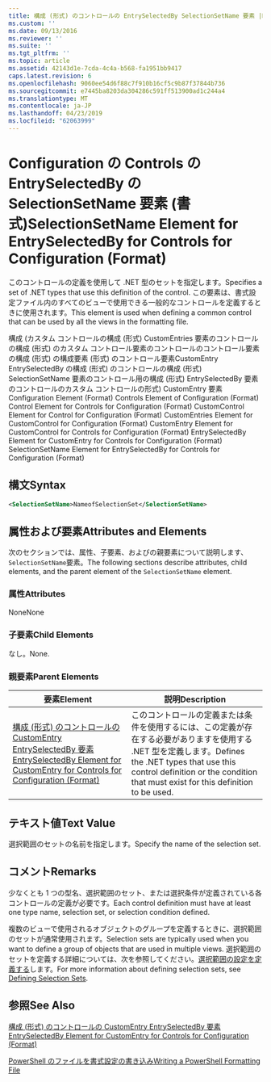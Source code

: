 ```yaml
---
title: 構成 (形式) のコントロールの EntrySelectedBy SelectionSetName 要素 |Microsoft Docs
ms.custom: ''
ms.date: 09/13/2016
ms.reviewer: ''
ms.suite: ''
ms.tgt_pltfrm: ''
ms.topic: article
ms.assetid: 42143d1e-7cda-4c4a-b568-fa1951bb9417
caps.latest.revision: 6
ms.openlocfilehash: 9060ee54d6f88c7f910b16cf5c9b87f37844b736
ms.sourcegitcommit: e7445ba8203da304286c591ff513900ad1c244a4
ms.translationtype: MT
ms.contentlocale: ja-JP
ms.lasthandoff: 04/23/2019
ms.locfileid: "62063999"
---
```

# <a name="selectionsetname-element-for-entryselectedby-for-controls-for-configuration-format"></a><span data-ttu-id="05fc9-102">Configuration の Controls の EntrySelectedBy の SelectionSetName 要素 (書式)</span><span class="sxs-lookup"><span data-stu-id="05fc9-102">SelectionSetName Element for EntrySelectedBy for Controls for Configuration (Format)</span></span>

<span data-ttu-id="05fc9-103">このコントロールの定義を使用して .NET 型のセットを指定します。</span><span class="sxs-lookup"><span data-stu-id="05fc9-103">Specifies a set of .NET types that use this definition of the control.</span></span> <span data-ttu-id="05fc9-104">この要素は、書式設定ファイル内のすべてのビューで使用できる一般的なコントロールを定義するときに使用されます。</span><span class="sxs-lookup"><span data-stu-id="05fc9-104">This element is used when defining a common control that can be used by all the views in the formatting file.</span></span>

<span data-ttu-id="05fc9-105">構成 (カスタム コントロールの構成 (形式) CustomEntries 要素のコントロールの構成 (形式) のカスタム コントロール要素のコントロールのコントロール要素の構成 (形式) の構成要素 (形式) のコントロール要素CustomEntry EntrySelectedBy の構成 (形式) のコントロールの構成 (形式) SelectionSetName 要素のコントロール用の構成 (形式) EntrySelectedBy 要素のコントロールのカスタム コントロールの形式) CustomEntry 要素</span><span class="sxs-lookup"><span data-stu-id="05fc9-105">Configuration Element (Format) Controls Element of Configuration (Format) Control Element for Controls for Configuration (Format) CustomControl Element for Control for Configuration (Format) CustomEntries Element for CustomControl for Configuration (Format) CustomEntry Element for CustomControl for Controls for Configuration (Format) EntrySelectedBy Element for CustomEntry for Controls for Configuration (Format) SelectionSetName Element for EntrySelectedBy for Controls for Configuration (Format)</span></span>

## <a name="syntax"></a><span data-ttu-id="05fc9-106">構文</span><span class="sxs-lookup"><span data-stu-id="05fc9-106">Syntax</span></span>

```xml
<SelectionSetName>NameofSelectionSet</SelectionSetName>

```

## <a name="attributes-and-elements"></a><span data-ttu-id="05fc9-107">属性および要素</span><span class="sxs-lookup"><span data-stu-id="05fc9-107">Attributes and Elements</span></span>

<span data-ttu-id="05fc9-108">次のセクションでは、属性、子要素、およびの親要素について説明します、`SelectionSetName`要素。</span><span class="sxs-lookup"><span data-stu-id="05fc9-108">The following sections describe attributes, child elements, and the parent element of the `SelectionSetName` element.</span></span>

### <a name="attributes"></a><span data-ttu-id="05fc9-109">属性</span><span class="sxs-lookup"><span data-stu-id="05fc9-109">Attributes</span></span>

<span data-ttu-id="05fc9-110">None</span><span class="sxs-lookup"><span data-stu-id="05fc9-110">None</span></span>

### <a name="child-elements"></a><span data-ttu-id="05fc9-111">子要素</span><span class="sxs-lookup"><span data-stu-id="05fc9-111">Child Elements</span></span>

<span data-ttu-id="05fc9-112">なし。</span><span class="sxs-lookup"><span data-stu-id="05fc9-112">None.</span></span>

### <a name="parent-elements"></a><span data-ttu-id="05fc9-113">親要素</span><span class="sxs-lookup"><span data-stu-id="05fc9-113">Parent Elements</span></span>

|<span data-ttu-id="05fc9-114">要素</span><span class="sxs-lookup"><span data-stu-id="05fc9-114">Element</span></span>|<span data-ttu-id="05fc9-115">説明</span><span class="sxs-lookup"><span data-stu-id="05fc9-115">Description</span></span>|
|-------------|-----------------|
|[<span data-ttu-id="05fc9-116">構成 (形式) のコントロールの CustomEntry EntrySelectedBy 要素</span><span class="sxs-lookup"><span data-stu-id="05fc9-116">EntrySelectedBy Element for CustomEntry for Controls for Configuration (Format)</span></span>](./entryselectedby-element-for-customentry-for-controls-for-configuration-format.md)|<span data-ttu-id="05fc9-117">このコントロールの定義または条件を使用するには、この定義が存在する必要がありますを使用する .NET 型を定義します。</span><span class="sxs-lookup"><span data-stu-id="05fc9-117">Defines the .NET types that use this control definition or the condition that must exist for this definition to be used.</span></span>|

## <a name="text-value"></a><span data-ttu-id="05fc9-118">テキスト値</span><span class="sxs-lookup"><span data-stu-id="05fc9-118">Text Value</span></span>

<span data-ttu-id="05fc9-119">選択範囲のセットの名前を指定します。</span><span class="sxs-lookup"><span data-stu-id="05fc9-119">Specify the name of the selection set.</span></span>

## <a name="remarks"></a><span data-ttu-id="05fc9-120">コメント</span><span class="sxs-lookup"><span data-stu-id="05fc9-120">Remarks</span></span>

<span data-ttu-id="05fc9-121">少なくとも 1 つの型名、選択範囲のセット、または選択条件が定義されている各コントロールの定義が必要です。</span><span class="sxs-lookup"><span data-stu-id="05fc9-121">Each control definition must have at least one type name, selection set, or selection condition defined.</span></span>

<span data-ttu-id="05fc9-122">複数のビューで使用されるオブジェクトのグループを定義するときに、選択範囲のセットが通常使用されます。</span><span class="sxs-lookup"><span data-stu-id="05fc9-122">Selection sets are typically used when you want to define a group of objects that are used in multiple views.</span></span> <span data-ttu-id="05fc9-123">選択範囲のセットを定義する詳細については、次を参照してください。[選択範囲の設定を定義する](./defining-selection-sets.md)します。</span><span class="sxs-lookup"><span data-stu-id="05fc9-123">For more information about defining selection sets, see [Defining Selection Sets](./defining-selection-sets.md).</span></span>

## <a name="see-also"></a><span data-ttu-id="05fc9-124">参照</span><span class="sxs-lookup"><span data-stu-id="05fc9-124">See Also</span></span>

[<span data-ttu-id="05fc9-125">構成 (形式) のコントロールの CustomEntry EntrySelectedBy 要素</span><span class="sxs-lookup"><span data-stu-id="05fc9-125">EntrySelectedBy Element for CustomEntry for Controls for Configuration (Format)</span></span>](./entryselectedby-element-for-customentry-for-controls-for-configuration-format.md)

[<span data-ttu-id="05fc9-126">PowerShell のファイルを書式設定の書き込み</span><span class="sxs-lookup"><span data-stu-id="05fc9-126">Writing a PowerShell Formatting File</span></span>](./writing-a-powershell-formatting-file.md)
